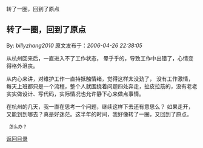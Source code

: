 转了一圈，回到了原点
## 转了一圈，回到了原点

By: *billyzhang2010* 原文发布于：*2006-04-26 22:38:05*

    
从杭州回来后，一直进入不了工作状态， 晕乎乎的，导致工作中出错了，心情变得格外沮丧。

 从内心来讲，对维护工作一直持抵触情绪，觉得这样太没劲了， 没有工作激情，每天上班都只是一个流程，整个人就围绕着问题四处奔走，扯皮拉筋的，没有老老实实做设计、写代码，实际情况也允许静下心来做点事情。

   
 在杭州的几天，我一直在思考一个问题，继续这样下去还有意思么？ 如果走开，又能到到哪去？真是好迷茫。这半年的时间，我好像转了一圈，又回到了原点。

     怎么办？

 

[返回目录](index.html)
